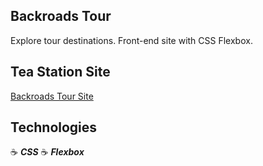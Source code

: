 ## Backroads Tour

Explore tour destinations. Front-end site with CSS Flexbox.

## Tea Station Site

<a href="#" target="_blank">Backroads Tour Site</a>

## Technologies

:coffee: **_CSS_**
:coffee: **_Flexbox_**
